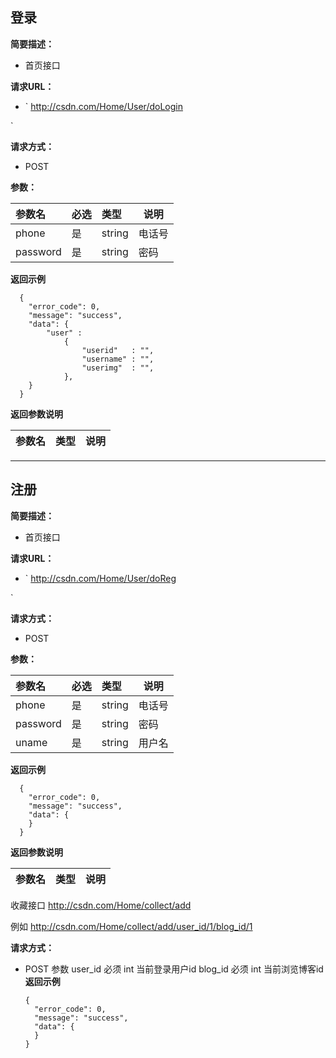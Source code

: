 ## 登录
**简要描述：** 

- 首页接口

**请求URL：** 
- ` http://csdn.com/Home/User/doLogin 

 `
  
**请求方式：**
- POST

**参数：** 

|参数名|必选|类型|说明|
|:----    |:---|:----- |-----   |
|phone |是  |string |电话号|
|password |是  |string |密码|

 **返回示例**

``` 
  {
    "error_code": 0,
    "message": "success",
    "data": {
        "user" : 
            {
                "userid"   : "",
                "username" : "",
                "userimg"  : "",
            },
    }
  }
```

 **返回参数说明** 

|参数名|类型|说明|
|:-----  |:----- |----- |




***


## 注册
**简要描述：** 

- 首页接口

**请求URL：** 
- ` http://csdn.com/Home/User/doReg 

 `
  
**请求方式：**
- POST

**参数：** 

|参数名|必选|类型|说明|
|:----    |:---|:----- |-----   |
|phone |是  |string |电话号|
|password |是  |string |密码|
|uname |是  |string |用户名|

 **返回示例**

``` 
  {
    "error_code": 0,
    "message": "success",
    "data": {
    }
  }
```

 **返回参数说明** 

|参数名|类型|说明|
|:-----  |:----- |----- |
收藏接口  http://csdn.com/Home/collect/add 


 例如 http://csdn.com/Home/collect/add/user_id/1/blog_id/1 


 **请求方式：**
- POST
 参数 
  user_id 必须 int 当前登录用户id
  blog_id 必须 int 当前浏览博客id
  **返回示例**
  ``` 
  {
    "error_code": 0,
    "message": "success",
    "data": {
    }
  }



